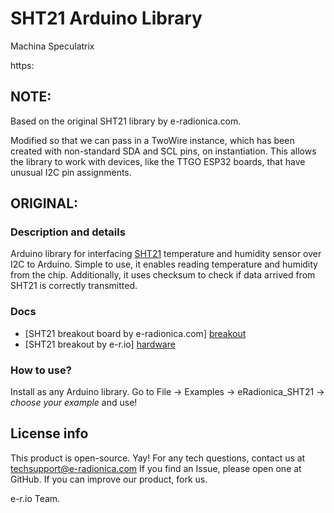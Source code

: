 # SHT21 Arduino Library

Machina Speculatrix

https:
## NOTE:
Based on the original SHT21 library by e-radionica.com.

Modified so that we can pass in a TwoWire instance, which has been created with non-standard SDA and SCL pins, on instantiation. This allows the library to work with devices, like the TTGO ESP32 boards, that have unusual I2C pin assignments.

## ORIGINAL:

### Description and details
Arduino library for interfacing [SHT21][breakout]  temperature and humidity sensor over I2C to Arduino. Simple to use, it enables reading temperature and humidity from the chip. Additionally, it uses checksum to check if data arrived from SHT21 is correctly transmitted. 

### Docs
- [SHT21 breakout board by e-radionica.com] [breakout]
- [SHT21 breakout by e-r.io] [hardware]

### How to use?
Install as any Arduino library. Go to File -> Examples -> eRadionica_SHT21 -> *choose your example* and use! 

## License info
This product is open-source. Yay!
For any tech questions, contact us at techsupport@e-radionica.com
If you find an Issue, please open one at GitHub. If you can improve our product, fork us.

e-r.io Team.

[breakout]: https://e-radionica.com/en/sht21-humidity-and-temperature-sensor.html
[hardware]: https://github.com/e-radionicacom/SHT21-breakout-board-Eagle-files